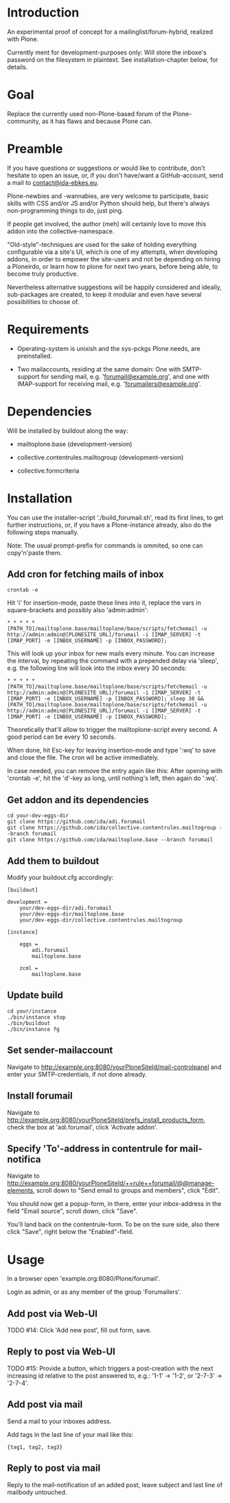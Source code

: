 Introduction
============

An experimental proof of concept for a mailinglist/forum-hybrid, realized with Plone.

Currently ment for development-purposes only: Will store the inboxe's password
on the filesystem in plaintext. See installation-chapter below, for details.


Goal
====

Replace the currently used non-Plone-based forum of the Plone-community,
as it has flaws and because Plone can.


Preamble
========

If you have questions or suggestions or would like to contribute, don't
hesitate to open an issue, or, if you don't have/want a GitHub-account,
send a mail to <contact@ida-ebkes.eu>.

Plone-newbies and -wannabies, are very welcome to participate, basic skills
with CSS and/or JS and/or Python should help, but there's always non-programming
things to do, just ping.

If people get involved, the author (meh) will certainly love to move
this addon into the collective-namespace.

"Old-style"-techniques are used for the sake of holding everything configurable
via a site's UI, which is one of my attempts, when developing addons, in order to
empower the site-users and not be depending on hiring a Ploneirdo, or learn how to
plone for next two years, before being able, to become truly productive.

Nevertheless alternative suggestions will be happily considered and ideally,
sub-packages are created, to keep it modular and even have several possibilities
to choose of.


Requirements
=============

- Operating-system is unixish and the sys-pckgs Plone needs, are preinstalled.

- Two mailaccounts, residing at the same domain:
One with SMTP-support for sending mail, e.g. 'forumail@example.org',
and one with IMAP-support for receiving mail, e.g. 'forumailers@example.org'.


Dependencies
============

Will be installed by buildout along the way:

- mailtoplone.base (development-version)

- collective.contentrules.mailtogroup (development-version)

- collective.formcriteria


Installation
============

You can use the installer-script './build_forumail.sh', read its first lines,
to get further instructions, or, if you have a Plone-instance already, also do
the following steps manually.

Note: The usual prompt-prefix for commands is ommited, so one can copy'n'paste them.


Add cron for fetching mails of inbox
------------------------------------

    crontab -e

Hit 'i' for insertion-mode, paste these lines into it, replace the vars in square-brackets and possibly also 'admin:admin':

    * * * * * [PATH_TO]/mailtoplone.base/mailtoplone/base/scripts/fetchemail -u http://admin:admin@[PLONESITE_URL]/forumail -i [IMAP_SERVER] -t [IMAP_PORT] -e [INBOX_USERNAME] -p [INBOX_PASSWORD];

This will look up your inbox for new mails every minute. You can increase the
interval, by repeating the command with a prepended delay via 'sleep', e.g. the
following line will look into the inbox every 30 seconds:

    * * * * * [PATH_TO]/mailtoplone.base/mailtoplone/base/scripts/fetchemail -u http://admin:admin@[PLONESITE_URL]/forumail -i [IMAP_SERVER] -t [IMAP_PORT] -e [INBOX_USERNAME] -p [INBOX_PASSWORD]; sleep 30 && [PATH_TO]/mailtoplone.base/mailtoplone/base/scripts/fetchemail -u http://admin:admin@[PLONESITE_URL]/forumail -i [IMAP_SERVER] -t [IMAP_PORT] -e [INBOX_USERNAME] -p [INBOX_PASSWORD];


Theoretically that'll allow to trigger the mailtoplone-script every second.
A good period can be every 10 seconds.

When done, hit Esc-key for leaving insertion-mode and type ':wq' to save and
close the file. The cron wil be active immediately.

In case needed, you can remove the entry again like this:
After opening with 'crontab -e', hit the 'd'-key as long,
 until nothing's left, then again do ':wq'.


Get addon and its dependencies
-------------------------------

    cd your-dev-eggs-dir
    git clone https://github.com/ida/adi.forumail
    git clone https://github.com/ida/collective.contentrules.mailtogroup --branch forumail
    git clone https://github.com/ida/mailtoplone.base --branch forumail


Add them to buildout
---------------------

Modify your buildout.cfg accordingly:

    [buildout]
    
    development =
        your/dev-eggs-dir/adi.forumail
        your/dev-eggs-dir/mailtoplone.base
        your/dev-eggs-dir/collective.contentrules.mailtogroup
    
    [instance]
    
        eggs =
            adi.forumail
            mailtoplone.base

        zcml =
            mailtoplone.base


Update build
------------

    cd your/instance
    ./bin/instance stop
    ./bin/buildout
    ./bin/instance fg


Set sender-mailaccount
----------------------

Navigate to http://example.org:8080/yourPloneSiteId/mail-controlpanel and enter your
SMTP-credentials, if not done already.


Install forumail
----------------

Navigate to http://example.org:8080/yourPloneSiteId/prefs_install_products_form,
check the box at 'adi.forumail', click 'Activate addon'.


Specify 'To'-address in contentrule for mail-notifica
-----------------------------------------------------

Navigate to 
http://example.org:8080/yourPloneSiteId/++rule++forumail/@@manage-elements,
scroll down to "Send email to groups and members", click "Edit".

You should now get a popup-form, in there, enter your inbox-address in the 
field "Email source", scroll down, click "Save".

You'll land back on the contentrule-form. To be on the sure side, also there click "Save",
right below the "Enabled"-field.


Usage
=====

In a browser open 'example.org:8080/Plone/forumail'.

Login as admin, or as any member of the group 'Forumailers'.


Add post via Web-UI
-------------------

TODO #14: Click 'Add new post', fill out form, save.


Reply to post via Web-UI
------------------------

TODO #15: Provide a button, which triggers a post-creation with the next increasing id
relative to the post answered to, e.g.: '1-1' -> '1-2', or '2-7-3' -> '2-7-4'.


Add post via mail
-----------------

Send a mail to your inboxes address.

Add tags in the last line of your mail like this:

    {tag1, tag2, tag3}


Reply to post via mail
----------------------

Reply to the mail-notification of an added post, leave subject
and last line of mailbody untouched.

